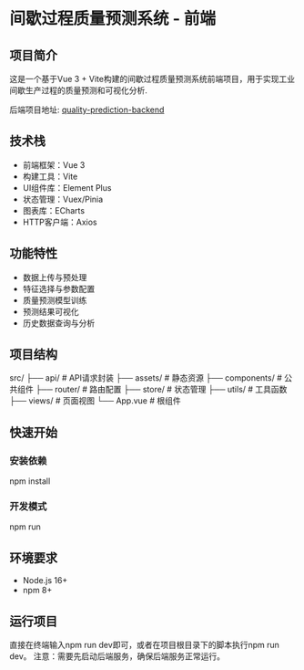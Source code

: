 # 间歇过程质量预测系统 - 前端

## 项目简介
这是一个基于Vue 3 + Vite构建的间歇过程质量预测系统前端项目，用于实现工业间歇生产过程的质量预测和可视化分析.

后端项目地址: [quality-prediction-backend](https://github.com/garcey6/quality-prediction-backend.git)

## 技术栈
- 前端框架：Vue 3
- 构建工具：Vite
- UI组件库：Element Plus
- 状态管理：Vuex/Pinia
- 图表库：ECharts
- HTTP客户端：Axios

## 功能特性
- 数据上传与预处理
- 特征选择与参数配置
- 质量预测模型训练
- 预测结果可视化
- 历史数据查询与分析

## 项目结构
src/
├── api/                # API请求封装
├── assets/             # 静态资源
├── components/         # 公共组件
├── router/            # 路由配置
├── store/             # 状态管理
├── utils/             # 工具函数
├── views/             # 页面视图
└── App.vue            # 根组件

## 快速开始
### 安装依赖
npm install

### 开发模式
npm run 

## 环境要求
- Node.js 16+
- npm 8+

## 运行项目
直接在终端输入npm run dev即可，或者在项目根目录下的脚本执行npm run dev。
注意：需要先启动后端服务，确保后端服务正常运行。